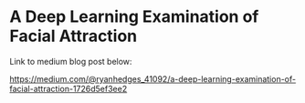 # A Deep Learning Examination of Facial Attraction

Link to medium blog post below:

https://medium.com/@ryanhedges_41092/a-deep-learning-examination-of-facial-attraction-1726d5ef3ee2
